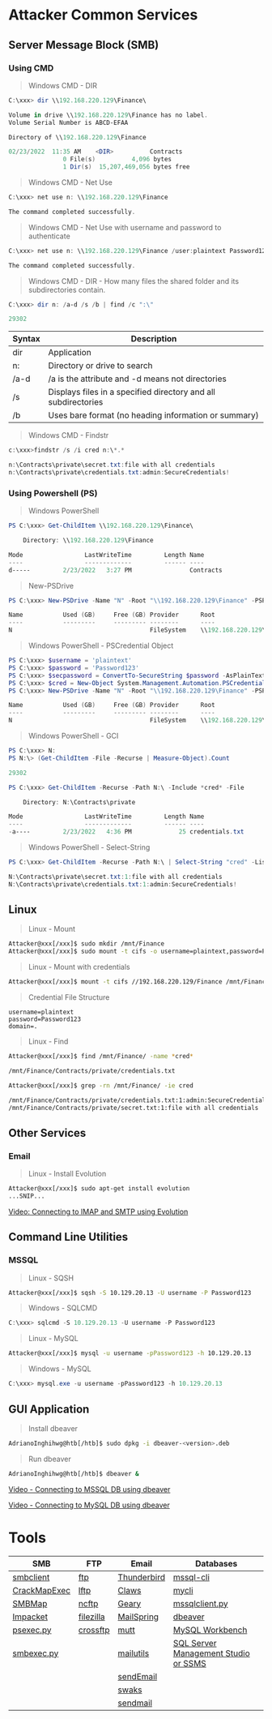 # Attacker Common Services

## Server Message Block (SMB)

### Using CMD
> Windows CMD - DIR
```powershell
C:\xxx> dir \\192.168.220.129\Finance\

Volume in drive \\192.168.220.129\Finance has no label.
Volume Serial Number is ABCD-EFAA

Directory of \\192.168.220.129\Finance

02/23/2022  11:35 AM    <DIR>          Contracts
               0 File(s)          4,096 bytes
               1 Dir(s)  15,207,469,056 bytes free
```

> Windows CMD - Net Use
```powershell
C:\xxx> net use n: \\192.168.220.129\Finance

The command completed successfully.
```
> Windows CMD - Net Use with username and password to authenticate
```powershell
C:\xxx> net use n: \\192.168.220.129\Finance /user:plaintext Password123

The command completed successfully.
```
> Windows CMD - DIR - How many files the shared folder and its subdirectories contain.
```powershell
C:\xxx> dir n: /a-d /s /b | find /c ":\"

29302
```

| Syntax | Description |
| ------ | ----------- |
| dir | Application |
| n: | Directory or drive to search |
| /a-d | /a is the attribute and -d means not directories |
| /s | Displays files in a specified directory and all subdirectories |
| /b | Uses bare format (no heading information or summary) |

> Windows CMD - Findstr
```powershell
c:\xxx>findstr /s /i cred n:\*.*

n:\Contracts\private\secret.txt:file with all credentials
n:\Contracts\private\credentials.txt:admin:SecureCredentials!
```
### Using Powershell (PS)

> Windows PowerShell
```powershell
PS C:\xxx> Get-ChildItem \\192.168.220.129\Finance\

    Directory: \\192.168.220.129\Finance

Mode                 LastWriteTime         Length Name
----                 -------------         ------ ----
d-----         2/23/2022   3:27 PM                Contracts
```
> New-PSDrive
```powershell
PS C:\xxx> New-PSDrive -Name "N" -Root "\\192.168.220.129\Finance" -PSProvider "FileSystem"

Name           Used (GB)     Free (GB) Provider      Root                                               CurrentLocation
----           ---------     --------- --------      ----                                               ---------------
N                                      FileSystem    \\192.168.220.129\Finance
```
> Windows PowerShell - PSCredential Object
```powershell
PS C:\xxx> $username = 'plaintext'
PS C:\xxx> $password = 'Password123'
PS C:\xxx> $secpassword = ConvertTo-SecureString $password -AsPlainText -Force
PS C:\xxx> $cred = New-Object System.Management.Automation.PSCredential $username, $secpassword
PS C:\xxx> New-PSDrive -Name "N" -Root "\\192.168.220.129\Finance" -PSProvider "FileSystem" -Credential $cred

Name           Used (GB)     Free (GB) Provider      Root                                                              CurrentLocation
----           ---------     --------- --------      ----                                                              ---------------
N                                      FileSystem    \\192.168.220.129\Finance
```
> Windows PowerShell - GCI
```powershell
PS C:\xxx> N:
PS N:\> (Get-ChildItem -File -Recurse | Measure-Object).Count

29302
```
```powershell
PS C:\xxx> Get-ChildItem -Recurse -Path N:\ -Include *cred* -File

    Directory: N:\Contracts\private

Mode                 LastWriteTime         Length Name
----                 -------------         ------ ----
-a----         2/23/2022   4:36 PM             25 credentials.txt
```
> Windows PowerShell - Select-String
```powershell
PS C:\xxx> Get-ChildItem -Recurse -Path N:\ | Select-String "cred" -List

N:\Contracts\private\secret.txt:1:file with all credentials
N:\Contracts\private\credentials.txt:1:admin:SecureCredentials!
```

## Linux

> Linux - Mount
```bash
Attacker@xxx[/xxx]$ sudo mkdir /mnt/Finance
Attacker@xxx[/xxx]$ sudo mount -t cifs -o username=plaintext,password=Password123,domain=. //192.168.220.129/Finance /mnt/Finance
```

> Linux - Mount with credentials
```bash
Attacker@xxx[/xxx]$ mount -t cifs //192.168.220.129/Finance /mnt/Finance -o credentials=/path/credentialfile
```

> Credential File Structure
```
username=plaintext
password=Password123
domain=.
```

> Linux - Find
```bash
Attacker@xxx[/xxx]$ find /mnt/Finance/ -name *cred*

/mnt/Finance/Contracts/private/credentials.txt
```
```bash
Attacker@xxx[/xxx]$ grep -rn /mnt/Finance/ -ie cred

/mnt/Finance/Contracts/private/credentials.txt:1:admin:SecureCredentials!
/mnt/Finance/Contracts/private/secret.txt:1:file with all credentials
```

## Other Services

### Email
> Linux - Install Evolution
```bash
Attacker@xxx[/xxx]$ sudo apt-get install evolution
...SNIP...
```

[Video: Connecting to IMAP and SMTP using Evolution](https://www.youtube.com/watch?v=xelO2CiaSVs)


## Command Line Utilities

### MSSQL
> Linux - SQSH
```bash
Attacker@xxx[/xxx]$ sqsh -S 10.129.20.13 -U username -P Password123
```
> Windows - SQLCMD
```powershell
C:\xxx> sqlcmd -S 10.129.20.13 -U username -P Password123
```

> Linux - MySQL
```bash
Attacker@xxx[/xxx]$ mysql -u username -pPassword123 -h 10.129.20.13
```
> Windows - MySQL
```powershell
C:\xxx> mysql.exe -u username -pPassword123 -h 10.129.20.13
```

## GUI Application

> Install dbeaver
```bash
AdrianoInghihwg@htb[/htb]$ sudo dpkg -i dbeaver-<version>.deb
```

> Run dbeaver
```bash
AdrianoInghihwg@htb[/htb]$ dbeaver &
```
[Video - Connecting to MSSQL DB using dbeaver](https://www.youtube.com/watch?v=gU6iQP5rFMw)

[Video - Connecting to MySQL DB using dbeaver](https://www.youtube.com/watch?v=PeuWmz8S6G8)


# Tools

| SMB |	FTP |	Email	| Databases |
| --- | --- |   -----   | --------- |
| [smbclient](https://www.samba.org/samba/docs/current/man-html/smbclient.1.html) | [ftp](https://linux.die.net/man/1/ftp) | [Thunderbird](https://www.thunderbird.net/en-US/) | [mssql-cli](https://github.com/dbcli/mssql-cli) |
| [CrackMapExec](https://github.com/byt3bl33d3r/CrackMapExec) | [lftp](https://lftp.yar.ru/) | [Claws](https://www.claws-mail.org/) | [mycli](https://github.com/dbcli/mycli) |
| [SMBMap](https://github.com/ShawnDEvans/smbmap) | [ncftp](https://www.ncftp.com/) | [Geary](https://wiki.gnome.org/Apps/Geary) | [mssqlclient.py](https://github.com/fortra/impacket/blob/master/examples/mssqlclient.py) |
| [Impacket](https://github.com/SecureAuthCorp/impacket) | [filezilla](https://filezilla-project.org/) | [MailSpring](https://www.getmailspring.com/) | [dbeaver](https://github.com/dbeaver/dbeaver) |
| [psexec.py](https://github.com/SecureAuthCorp/impacket/blob/master/examples/psexec.py) | [crossftp](http://www.crossftp.com/) | [mutt](http://www.mutt.org/) | [MySQL Workbench](https://dev.mysql.com/downloads/workbench/) |
| [smbexec.py](https://github.com/SecureAuthCorp/impacket/blob/master/examples/smbexec.py) | 	| 	[mailutils](https://mailutils.org/) | [SQL Server Management Studio or SSMS](https://learn.microsoft.com/en-us/sql/ssms/download-sql-server-management-studio-ssms?view=sql-server-ver16) |
|  |  | [sendEmail](https://github.com/mogaal/sendemail) 	| |  
|  |  | [swaks](http://www.jetmore.org/john/code/swaks/)	| | 
|  |  | [sendmail](https://en.wikipedia.org/wiki/Sendmail) |  |	

